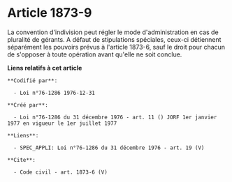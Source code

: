 # Article 1873-9

La convention d'indivision peut régler le mode d'administration en cas de pluralité de gérants. A défaut de stipulations
spéciales, ceux-ci détiennent séparément les pouvoirs prévus à l'article 1873-6, sauf le droit pour chacun de s'opposer à
toute opération avant qu'elle ne soit conclue.

**Liens relatifs à cet article**

	**Codifié par**:

	  - Loi n°76-1286 1976-12-31

	**Créé par**:

	  - Loi n°76-1286 du 31 décembre 1976 - art. 11 () JORF 1er janvier 1977 en vigueur le 1er juillet 1977

	**Liens**:

	  - SPEC_APPLI: Loi n°76-1286 du 31 décembre 1976 - art. 19 (V)

	**Cite**:

	  - Code civil - art. 1873-6 (V)
